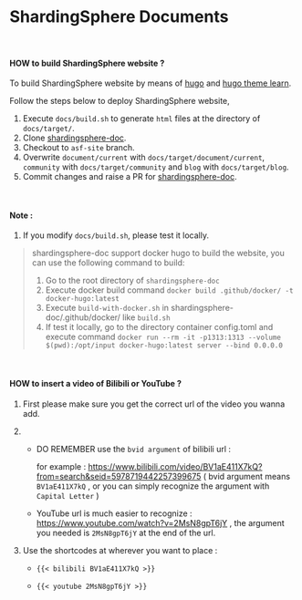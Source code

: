 # ShardingSphere Documents

 ‍

#### HOW to build ShardingSphere website ?

To build ShardingSphere website by means of [hugo](http://gohugo.io/overview/introduction/) and [hugo theme learn](https://github.com/matcornic/hugo-theme-learn).

Follow the steps below to deploy ShardingSphere website, 

1. Execute `docs/build.sh` to generate `html` files at the directory of `docs/target/`.
2. Clone [shardingsphere-doc](https://github.com/apache/shardingsphere-doc.git).
3. Checkout to `asf-site` branch.
3. Overwrite `document/current` with `docs/target/document/current`, `community` with `docs/target/community` and `blog` with `docs/target/blog`.
4. Commit changes and raise a PR for [shardingsphere-doc](https://github.com/apache/shardingsphere-doc.git).

 ‍

#### Note :

1. If you modify `docs/build.sh`, please test it locally.

> shardingsphere-doc support docker hugo to build the website, you can use the following command to build:
> 1. Go to the root directory of `shardingsphere-doc`
> 2. Execute docker build command `docker build .github/docker/ -t docker-hugo:latest`
> 3. Execute `build-with-docker.sh` in shardingsphere-doc/.github/docker/ like `build.sh`
> 4. If test it locally, go to the directory container config.toml and execute command `docker run --rm -it -p1313:1313 --volume $(pwd):/opt/input docker-hugo:latest server --bind 0.0.0.0`

 ‍

#### HOW to insert a video of Bilibili or YouTube ?

1. First please make sure you get the correct url of the video you wanna add.

2. - DO REMEMBER use the `bvid argument` of bilibili url :

     for example : https://www.bilibili.com/video/BV1aE411X7kQ?from=search&seid=5978719442257399675 ( bvid argument means `BV1aE411X7kQ` , or you can simply recognize the argument with `Capital Letter` )

   - YouTube url is much easier to recognize : https://www.youtube.com/watch?v=2MsN8gpT6jY , the argument you needed is `2MsN8gpT6jY` at the end of the url.

3. Use the shortcodes at wherever you want to place :

   - `{{< bilibili BV1aE411X7kQ >}}`

   - `{{< youtube 2MsN8gpT6jY >}}`